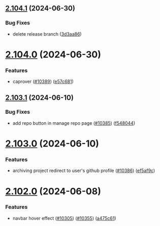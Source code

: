 ## [2.104.1](https://github.com/EddieHubCommunity/BioDrop/compare/v2.104.0...v2.104.1) (2024-06-30)


### Bug Fixes

* delete release branch ([3d3aa86](https://github.com/EddieHubCommunity/BioDrop/commit/3d3aa867880d9fcb0c72756ff51c1b66d176fdea))



# [2.104.0](https://github.com/EddieHubCommunity/BioDrop/compare/v2.103.1...v2.104.0) (2024-06-30)


### Features

* caprover ([#10389](https://github.com/EddieHubCommunity/BioDrop/issues/10389)) ([e57c681](https://github.com/EddieHubCommunity/BioDrop/commit/e57c681fc966dbd96c8ed0b37d522b8093d014e1))



## [2.103.1](https://github.com/EddieHubCommunity/BioDrop/compare/v2.103.0...v2.103.1) (2024-06-10)


### Bug Fixes

* add repo button in manage repo page  ([#10385](https://github.com/EddieHubCommunity/BioDrop/issues/10385)) ([f548044](https://github.com/EddieHubCommunity/BioDrop/commit/f548044560a271279c1661645aec7246ca41ec0e))



# [2.103.0](https://github.com/EddieHubCommunity/BioDrop/compare/v2.102.0...v2.103.0) (2024-06-10)


### Features

* archiving project redirect to user's github profile ([#10386](https://github.com/EddieHubCommunity/BioDrop/issues/10386)) ([ef5af9c](https://github.com/EddieHubCommunity/BioDrop/commit/ef5af9c7f5f0ae0afafb00906a74c4aa517ad3df))



# [2.102.0](https://github.com/EddieHubCommunity/BioDrop/compare/v2.101.3...v2.102.0) (2024-06-08)


### Features

* navbar hover effect ([#10305](https://github.com/EddieHubCommunity/BioDrop/issues/10305)) ([#10355](https://github.com/EddieHubCommunity/BioDrop/issues/10355)) ([a475c61](https://github.com/EddieHubCommunity/BioDrop/commit/a475c6173a3cf2aeb367233578b1736a769e2fae))



